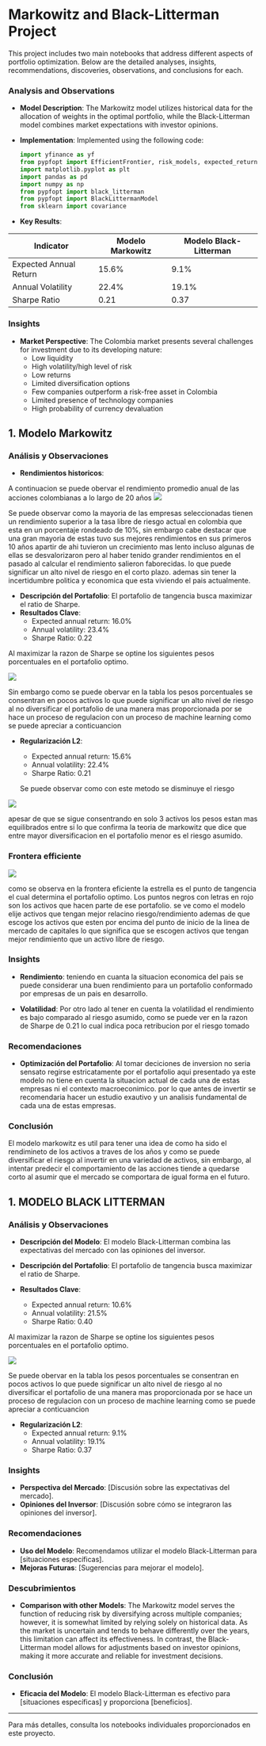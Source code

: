 # Markowitz and Black-Litterman Project

This project includes two main notebooks that address different aspects of portfolio optimization. Below are the detailed analyses, insights, recommendations, discoveries, observations, and conclusions for each.

### Analysis and Observations
- **Model Description**: The Markowitz model utilizes historical data for the allocation of weights in the optimal portfolio, while the Black-Litterman model combines market expectations with investor opinions. 

- **Implementation**: Implemented using the following code:

  ```python
  import yfinance as yf
  from pypfopt import EfficientFrontier, risk_models, expected_returns, plotting, objective_functions
  import matplotlib.pyplot as plt
  import pandas as pd
  import numpy as np
  from pypfopt import black_litterman 
  from pypfopt import BlackLittermanModel 
  from sklearn import covariance
  ```
- **Key Results**:

| Indicator                | Modelo Markowitz | Modelo Black-Litterman |
|--------------------------|------------------|------------------------|
| Expected Annual Return   |     15.6%       | 9.1%                 |
| Annual Volatility        |     22.4%       | 19.1%               |
| Sharpe Ratio             |          0.21    | 0.37                  |


### Insights
- **Market Perspective**: The Colombia market presents several challenges for investment due to its developing nature:
  - Low liquidity
  - High volatility/high level of risk
  - Low returns
  - Limited diversification options
  - Few companies outperform a risk-free asset in Colombia
  - Limited presence of technology companies
  - High probability of currency devaluation


## 1. Modelo Markowitz

### Análisis y Observaciones
- **Rendimientos historicos**:

A continuacion se puede obervar el rendimiento promedio anual de las acciones colombianas a lo largo de 20 años 
![](https://i.imgur.com/qnAVn4p.png[/img])

Se puede observar como la mayoria de las empresas seleccionadas tienen un rendimiento superior a la tasa libre de riesgo actual en colombia que esta en un porcentaje rondeado de 10%, sin embargo cabe destacar que una gran mayoria de estas tuvo sus mejores rendimientos en sus primeros 10 años apartir de ahi tuvieron un crecimiento mas lento incluso algunas de ellas se desvalorizaron pero al haber tenido grander rendimientos en el pasado al calcular el rendimiento salieron faborecidas. lo que puede significar un alto nivel de riesgo en el corto plazo. ademas sin tener la incertidumbre politica y economica que esta viviendo el pais actualmente.

- **Descripción del Portafolio**: El portafolio de tangencia busca maximizar el ratio de Sharpe.
- **Resultados Clave**: 
  - Expected annual return: 16.0%
  - Annual volatility: 23.4%
  - Sharpe Ratio: 0.22
 
 Al maximizar la razon de Sharpe se optine los siguientes pesos porcentuales en el portafolio optimo. 
 
![](https://i.imgur.com/xFRlopu.png[/img])

Sin embargo como se puede obervar en la tabla los pesos porcentuales se consentran en pocos activos lo que puede significar un alto nivel de riesgo al no diversificar el portafolio de una manera mas proporcionada por se hace un proceso de regulacion con un proceso de machine learning como se puede apreciar a conticuancion  

- **Regularización L2**:
  - Expected annual return: 15.6%
  - Annual volatility: 22.4%
  - Sharpe Ratio: 0.21
  
  Se puede observar como con este metodo se disminuye el riesgo
  
![](https://i.imgur.com/7JMfNqK.png[/img])

apesar de que se sigue consentrando en solo 3 activos los pesos estan mas equilibrados entre si lo que confirma la teoria de markowitz que dice que entre mayor diversificacion en el portafolio menor es el riesgo asumido.

### Frontera efficiente

![](https://i.imgur.com/g0tNqQR.png[/img])

como se observa en la frontera eficiente la estrella es el punto de tangencia el cual determina el portafolio optimo. Los puntos negros con letras en rojo son los activos que hacen parte de ese portafolio. se ve como el modelo elije activos que tengan mejor relacino riesgo/rendimiento ademas de que escoge los activos que esten por encima del punto de inicio de la linea de mercado de capitales lo que significa que se escogen activos que tengan mejor rendimiento que un activo libre de riesgo.

### Insights
- **Rendimiento**: teniendo en cuanta la situacion economica del pais se puede considerar una buen rendimiento para un portafolio conformado por empresas de un pais en desarrollo.

- **Volatilidad**:  Por otro lado al tener en cuenta la volatilidad el rendimiento es bajo comparado al riesgo asumido, como se puede ver en la razon de Sharpe de 0.21 lo cual indica poca retribucion por el riesgo tomado 

### Recomendaciones
- **Optimización del Portafolio**: Al tomar deciciones de inversion no seria sensato regirse estricatamente por el portafolio aqui presentado ya este modelo no tiene en cuenta la situacion actual de cada una de estas empresas ni el contexto macroeconimico. por lo que antes de invertir se recomendaria hacer un estudio exautivo y un analisis fundamental de cada una de estas empresas. 


### Conclusión

El modelo markowitz es util para tener una idea de como ha sido el rendimineto de los activos a traves de los años y como se puede diversificar el riesgo al invertir en una variedad de activos, sin embargo, al intentar predecir el comportamiento de las acciones tiende a quedarse corto al asumir que el mercado se comportara de igual forma en el futuro. 

## 1. MODELO BLACK LITTERMAN

### Análisis y Observaciones
- **Descripción del Modelo**: El modelo Black-Litterman combina las expectativas del mercado con las opiniones del inversor.

- **Descripción del Portafolio**: El portafolio de tangencia busca maximizar el ratio de Sharpe.
- **Resultados Clave**: 
  - Expected annual return: 10.6%
  - Annual volatility: 21.5%
  - Sharpe Ratio: 0.40
 
 Al maximizar la razon de Sharpe se optine los siguientes pesos porcentuales en el portafolio optimo. 
 
![](https://i.imgur.com/xFRlopu.png[/img])

Se puede obervar en la tabla los pesos porcentuales se consentran en pocos activos lo que puede significar un alto nivel de riesgo al no diversificar el portafolio de una manera mas proporcionada por se hace un proceso de regulacion con un proceso de machine learning como se puede apreciar a conticuancion  

- **Regularización L2**:
  - Expected annual return: 9.1%
  - Annual volatility: 19.1%
  - Sharpe Ratio: 0.37

### Insights
- **Perspectiva del Mercado**: [Discusión sobre las expectativas del mercado].
- **Opiniones del Inversor**: [Discusión sobre cómo se integraron las opiniones del inversor].

### Recomendaciones
- **Uso del Modelo**: Recomendamos utilizar el modelo Black-Litterman para [situaciones específicas].
- **Mejoras Futuras**: [Sugerencias para mejorar el modelo].

### Descubrimientos
- **Comparison with other Models**: The Markowitz model serves the function of reducing risk by diversifying across multiple companies; however, it is somewhat limited by relying solely on historical data. As the market is uncertain and tends to behave differently over the years, this limitation can affect its effectiveness. In contrast, the Black-Litterman model allows for adjustments based on investor opinions, making it more accurate and reliable for investment decisions.


### Conclusión
- **Eficacia del Modelo**: El modelo Black-Litterman es efectivo para [situaciones específicas] y proporciona [beneficios].


---

Para más detalles, consulta los notebooks individuales proporcionados en este proyecto.
